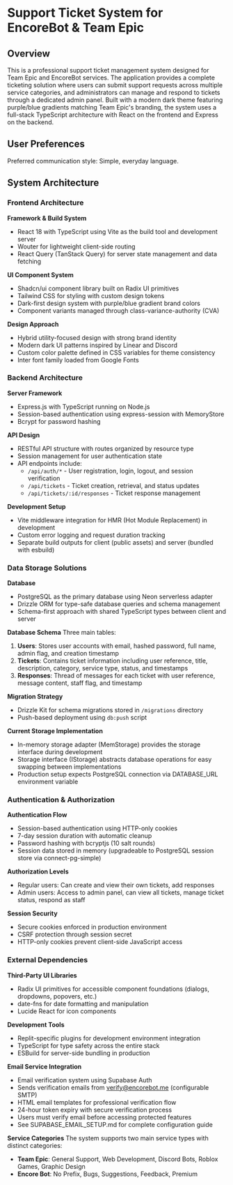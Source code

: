 # Support Ticket System for EncoreBot & Team Epic

## Overview

This is a professional support ticket management system designed for Team Epic and EncoreBot services. The application provides a complete ticketing solution where users can submit support requests across multiple service categories, and administrators can manage and respond to tickets through a dedicated admin panel. Built with a modern dark theme featuring purple/blue gradients matching Team Epic's branding, the system uses a full-stack TypeScript architecture with React on the frontend and Express on the backend.

## User Preferences

Preferred communication style: Simple, everyday language.

## System Architecture

### Frontend Architecture

**Framework & Build System**
- React 18 with TypeScript using Vite as the build tool and development server
- Wouter for lightweight client-side routing
- React Query (TanStack Query) for server state management and data fetching

**UI Component System**
- Shadcn/ui component library built on Radix UI primitives
- Tailwind CSS for styling with custom design tokens
- Dark-first design system with purple/blue gradient brand colors
- Component variants managed through class-variance-authority (CVA)

**Design Approach**
- Hybrid utility-focused design with strong brand identity
- Modern dark UI patterns inspired by Linear and Discord
- Custom color palette defined in CSS variables for theme consistency
- Inter font family loaded from Google Fonts

### Backend Architecture

**Server Framework**
- Express.js with TypeScript running on Node.js
- Session-based authentication using express-session with MemoryStore
- Bcrypt for password hashing

**API Design**
- RESTful API structure with routes organized by resource type
- Session management for user authentication state
- API endpoints include:
  - `/api/auth/*` - User registration, login, logout, and session verification
  - `/api/tickets` - Ticket creation, retrieval, and status updates
  - `/api/tickets/:id/responses` - Ticket response management

**Development Setup**
- Vite middleware integration for HMR (Hot Module Replacement) in development
- Custom error logging and request duration tracking
- Separate build outputs for client (public assets) and server (bundled with esbuild)

### Data Storage Solutions

**Database**
- PostgreSQL as the primary database using Neon serverless adapter
- Drizzle ORM for type-safe database queries and schema management
- Schema-first approach with shared TypeScript types between client and server

**Database Schema**
Three main tables:
1. **Users**: Stores user accounts with email, hashed password, full name, admin flag, and creation timestamp
2. **Tickets**: Contains ticket information including user reference, title, description, category, service type, status, and timestamps
3. **Responses**: Thread of messages for each ticket with user reference, message content, staff flag, and timestamp

**Migration Strategy**
- Drizzle Kit for schema migrations stored in `/migrations` directory
- Push-based deployment using `db:push` script

**Current Storage Implementation**
- In-memory storage adapter (MemStorage) provides the storage interface during development
- Storage interface (IStorage) abstracts database operations for easy swapping between implementations
- Production setup expects PostgreSQL connection via DATABASE_URL environment variable

### Authentication & Authorization

**Authentication Flow**
- Session-based authentication using HTTP-only cookies
- 7-day session duration with automatic cleanup
- Password hashing with bcryptjs (10 salt rounds)
- Session data stored in memory (upgradeable to PostgreSQL session store via connect-pg-simple)

**Authorization Levels**
- Regular users: Can create and view their own tickets, add responses
- Admin users: Access to admin panel, can view all tickets, manage ticket status, respond as staff

**Session Security**
- Secure cookies enforced in production environment
- CSRF protection through session secret
- HTTP-only cookies prevent client-side JavaScript access

### External Dependencies

**Third-Party UI Libraries**
- Radix UI primitives for accessible component foundations (dialogs, dropdowns, popovers, etc.)
- date-fns for date formatting and manipulation
- Lucide React for icon components

**Development Tools**
- Replit-specific plugins for development environment integration
- TypeScript for type safety across the entire stack
- ESBuild for server-side bundling in production

**Email Service Integration**
- Email verification system using Supabase Auth
- Sends verification emails from verify@encorebot.me (configurable SMTP)
- HTML email templates for professional verification flow
- 24-hour token expiry with secure verification process
- Users must verify email before accessing protected features
- See SUPABASE_EMAIL_SETUP.md for complete configuration guide

**Service Categories**
The system supports two main service types with distinct categories:
- **Team Epic**: General Support, Web Development, Discord Bots, Roblox Games, Graphic Design
- **Encore Bot**: No Prefix, Bugs, Suggestions, Feedback, Premium